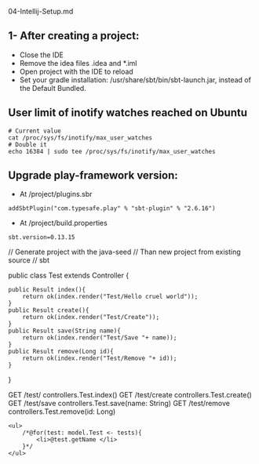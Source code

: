 04-Intellij-Setup.md

## 1- After creating a project:
- Close the IDE
- Remove the idea files .idea and *.iml
- Open project with the IDE to reload
- Set your gradle installation: /usr/share/sbt/bin/sbt-launch.jar, instead of the Default Bundled.


## User limit of inotify watches reached on Ubuntu
```
# Current value
cat /proc/sys/fs/inotify/max_user_watches
# Double it
echo 16384 | sudo tee /proc/sys/fs/inotify/max_user_watches
```

## Upgrade play-framework version:
- At /project/plugins.sbr
```
addSbtPlugin("com.typesafe.play" % "sbt-plugin" % "2.6.16")
```

- At /project/build.properties
```
sbt.version=0.13.15
```

// Generate project with the java-seed 
// Than new project from existing source
// sbt


public class Test extends Controller {

    public Result index(){
        return ok(index.render("Test/Hello cruel world"));
    }
    public Result create(){
        return ok(index.render("Test/Create"));
    }
    public Result save(String name){
        return ok(index.render("Test/Save "+ name));
    }
    public Result remove(Long id){
        return ok(index.render("Test/Remove "+ id));
    }

}

GET     /test/                      controllers.Test.index()
GET     /test/create                controllers.Test.create()
GET     /test/save                  controllers.Test.save(name: String)
GET     /test/remove                controllers.Test.remove(id: Long)

    <ul>
        /*@for(test: model.Test <- tests){
            <li>@test.getName </li>
        }*/
    </ul>